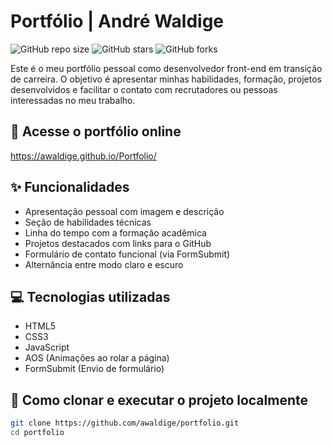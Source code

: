 # Portfólio | André Waldige

![GitHub repo size](https://img.shields.io/github/repo-size/awaldige/portfolio)
![GitHub stars](https://img.shields.io/github/stars/awaldige/portfolio?style=social)
![GitHub forks](https://img.shields.io/github/forks/awaldige/portfolio?style=social)

Este é o meu portfólio pessoal como desenvolvedor front-end em transição de carreira. O objetivo é apresentar minhas habilidades, formação, projetos desenvolvidos e facilitar o contato com recrutadores ou pessoas interessadas no meu trabalho.

## 🔗 Acesse o portfólio online

 https://awaldige.github.io/Portfolio/

## ✨ Funcionalidades

- Apresentação pessoal com imagem e descrição
- Seção de habilidades técnicas
- Linha do tempo com a formação acadêmica
- Projetos destacados com links para o GitHub
- Formulário de contato funcional (via FormSubmit)
- Alternância entre modo claro e escuro

## 💻 Tecnologias utilizadas

- HTML5  
- CSS3  
- JavaScript  
- AOS (Animações ao rolar a página)  
- FormSubmit (Envio de formulário)

## 📁 Como clonar e executar o projeto localmente

```bash
git clone https://github.com/awaldige/portfolio.git
cd portfolio
